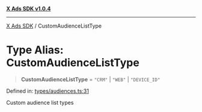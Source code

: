 [**X Ads SDK v1.0.4**](../README.md)

***

[X Ads SDK](../globals.md) / CustomAudienceListType

# Type Alias: CustomAudienceListType

> **CustomAudienceListType** = `"CRM"` \| `"WEB"` \| `"DEVICE_ID"`

Defined in: [types/audiences.ts:31](https://github.com/kage1020/x-ads-sdk/blob/main/src/types/audiences.ts#L31)

Custom audience list types
